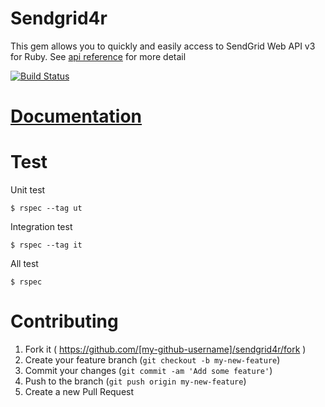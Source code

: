 # Sendgrid4r

This gem allows you to quickly and easily access to SendGrid Web API v3 for Ruby.
See [api reference](https://sendgrid.com/docs/API_Reference/Web_API_v3/index.html) for more detail

[![Build Status](https://travis-ci.org/awwa/sendgrid4r.svg?branch=master)](https://travis-ci.org/awwa/sendgrid4r)

# [Documentation](https://github.com/awwa/sendgrid4r/wiki)

# Test

Unit test
```
$ rspec --tag ut
```

Integration test
```
$ rspec --tag it
```

All test
```
$ rspec
```

# Contributing

1. Fork it ( https://github.com/[my-github-username]/sendgrid4r/fork )
2. Create your feature branch (`git checkout -b my-new-feature`)
3. Commit your changes (`git commit -am 'Add some feature'`)
4. Push to the branch (`git push origin my-new-feature`)
5. Create a new Pull Request
